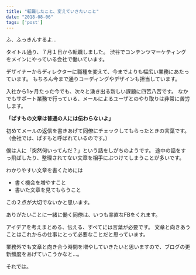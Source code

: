 ```yaml
---
title: "転職したこと、変えていきたいこと"
date: "2018-08-06"
tags: ['post']
---
```


ふ、ふっきんするよ...

タイトル通り、７月１日から転職しました。 渋谷でコンテンツマーケティングをメインにやっている会社で働いています。

デザイナーからディレクターに職種を変えて、今までよりも幅広い業務にあたっています。 もちろん今まで通りコーディングやデザインも担当しています。

入社から1ヶ月たった今でも、次々と湧き出る新しい課題に四苦八苦です。 なかでもサポート業務で行っている、メールによるユーザとのやり取りは非常に苦労します。

**「ぱすもの文章は普通の人には伝わらないよ」**

初めてメールの返信を書きあげて同僚にチェックしてもらったときの言葉です。 （会社では、ぱすもと呼ばれているのです。）

僕は人に「突然何いってんだ？」という話をしがちのようです。 途中の話をすっ飛ばしたり、整理されてない文章を相手にぶつけてしまうことが多いです。

わかりやすい文章を書くためには

- 書く機会を増やすこと
- 書いた文章を見てもらうこと

この２点が大切でないかと思います。

ありがたいことに一緒に働く同僚は、いつも率直なFBをくれます。

アイデアを考えまとめる、伝える、すべてには言葉が必要です。 文章と向きあうことはこれからの仕事にとって必要なことだと思っています。

業務外でも文章と向き合う時間を増やしていきたいと思いますので、ブログの更新頻度をあげていこうかなと…。

それでは。
